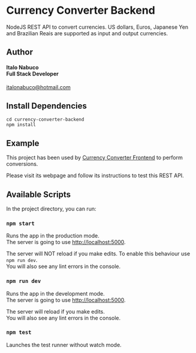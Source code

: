 # Currency Converter Backend

NodeJS REST API to convert currencies. US dollars, Euros, Japanese Yen and Brazilian Reais are supported as input and output currencies.

## Author

#### Italo Nabuco<br>Full Stack Developer<br>
italonabuco@hotmail.com<br>

## Install Dependencies
```shell\
cd currency-converter-backend
npm install
```

## Example

This project has been used by [Currency Converter Frontend](https://github.com/italonabuco/currency-converter-frontend) to perform conversions.

Please visit its webpage and follow its instructions to test this REST API.

## Available Scripts

In the project directory, you can run:

### `npm start`

Runs the app in the production mode.\
The server is going to use [http://localhost:5000](http://localhost:5000).

The server will NOT reload if you make edits. To enable this behaviour use `npm run dev`.\
You will also see any lint errors in the console.

### `npm run dev`

Runs the app in the development mode.\
The server is going to use [http://localhost:5000](http://localhost:5000).

The server will reload if you make edits.\
You will also see any lint errors in the console.

### `npm test`

Launches the test runner without watch mode.
